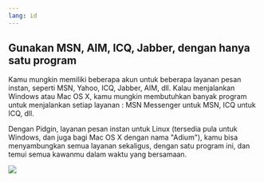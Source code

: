 ```yaml
---
lang: id
---
```

 



<h2>Gunakan MSN, AIM, ICQ, Jabber, dengan hanya satu program</h2>

Kamu mungkin memiliki beberapa akun untuk beberapa layanan pesan instan, seperti MSN, Yahoo, ICQ, Jabber, AIM, dll. Kalau menjalankan Windows atau Mac OS X, kamu mungkin membutuhkan banyak program untuk menjalankan setiap layanan : MSN Messenger untuk MSN, ICQ untuk ICQ, dll.

Dengan Pidgin, layanan pesan instan untuk Linux (tersedia pula untuk Windows, dan juga bagi Mac OS X dengan nama "Adium"), kamu bisa menyambungkan semua layanan sekaligus, dengan satu program ini, dan temui semua kawanmu dalam waktu yang bersamaan.

<img src="Images/gaim_im_services.png" />

  

